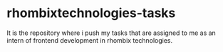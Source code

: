 # rhombixtechnologies-tasks
It is the repository where i push my tasks that are assigned to me as an intern of frontend development in rhombix technologies.
